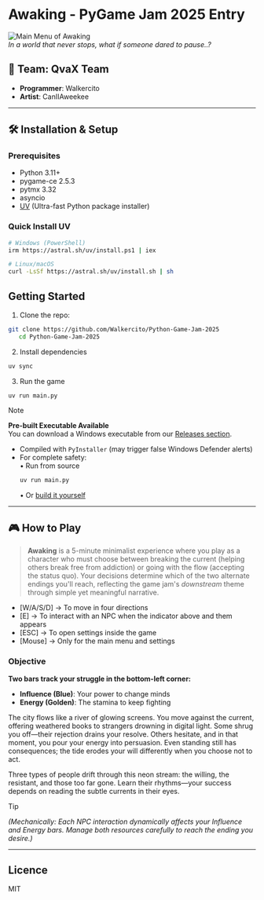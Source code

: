# Awaking - PyGame Jam 2025 Entry

![Main Menu of Awaking](https://not-yet.com)  
*In a world that never stops, what if someone dared to pause..?*

## 👥 Team: QvaX Team
- **Programmer**: Walkercito  
- **Artist**: CanIIAweekee  

---

## 🛠️ Installation & Setup

### Prerequisites
- Python 3.11+
- pygame-ce 2.5.3
- pytmx 3.32
- asyncio 
- [UV](https://docs.astral.sh/uv/) (Ultra-fast Python package installer)

### Quick Install UV
```bash
# Windows (PowerShell)
irm https://astral.sh/uv/install.ps1 | iex

# Linux/macOS
curl -LsSf https://astral.sh/uv/install.sh | sh
```

## Getting Started
1. Clone the repo:
```bash
git clone https://github.com/Walkercito/Python-Game-Jam-2025
   cd Python-Game-Jam-2025
```
2. Install dependencies
```bash
uv sync
```
3. Run the game
```
uv run main.py
```

> [!NOTE]
> **Pre-built Executable Available**  
> You can download a Windows executable from our [Releases section](https://github.com/Walkercito/Python-Game-Jam-2025/releases).  
>   
> - Compiled with `PyInstaller` (may trigger false Windows Defender alerts)  
> - For complete safety:  
>   • Run from source
>    ```bash
>    uv run main.py
>    ``` 
>   • Or [build it yourself](https://pyinstaller.readthedocs.io/)

---
## 🎮 How to Play

> **Awaking** is a 5-minute minimalist experience where you play as a character who must choose between breaking the current (helping others break free from addiction) or going with the flow (accepting the status quo). Your decisions determine which of the two alternate endings you'll reach, reflecting the game jam's *downstream* theme through simple yet meaningful narrative.

- [W/A/S/D] -> To move in four directions
-    [E]    -> To interact with an NPC when the indicator above and them appears
-   [ESC]   -> To open settings inside the game
-   [Mouse] -> Only for the main menu and settings

### Objective  

**Two bars track your struggle in the bottom-left corner:**  
- **Influence (Blue)**: Your power to change minds  
- **Energy (Golden)**: The stamina to keep fighting  

The city flows like a river of glowing screens. You move against the current, offering weathered books to strangers drowning in digital light. Some shrug you off—their rejection drains your resolve. Others hesitate, and in that moment, you pour your energy into persuasion. Even standing still has consequences; the tide erodes your will differently when you choose not to act.  

Three types of people drift through this neon stream: the willing, the resistant, and those too far gone. Learn their rhythms—your success depends on reading the subtle currents in their eyes.  

> [!TIP]
> *(Mechanically: Each NPC interaction dynamically affects your Influence and Energy bars.
> Manage both resources carefully to reach the ending you desire.)*  

---

## Licence 
MIT
